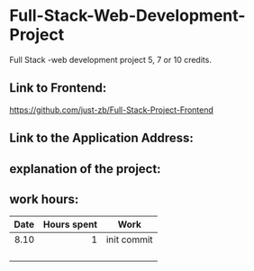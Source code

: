 # Full-Stack-Web-Development-Project

Full Stack -web development project 5, 7 or 10 credits.

## Link to Frontend:

https://github.com/just-zb/Full-Stack-Project-Frontend

## Link to the Application Address:

## explanation of the project:

## work hours:

| Date | Hours spent | Work        |
|-----:|------------:|-------------|
| 8.10 |           1 | init commit |
|      |             |             |
|      |             |             |
|      |             |             |
|      |             |             |

